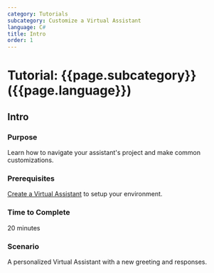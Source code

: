 ```yaml
---
category: Tutorials
subcategory: Customize a Virtual Assistant
language: C#
title: Intro
order: 1
---
```


# Tutorial: {{page.subcategory}} ({{page.language}})

## Intro

### Purpose

Learn how to navigate your assistant's project and make common customizations.

### Prerequisites

[Create a Virtual Assistant]({{site.baseurl}}/tutorials/create-assistant/1_intro) to setup your environment.

### Time to Complete

20 minutes

### Scenario

A personalized Virtual Assistant with a new greeting and responses.
